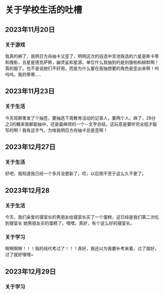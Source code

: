 # 关于学校生活的吐槽

## 2023年11月20日

### 关于游戏

我真的麻了，我明日方舟抽卡又歪了，明明这次的自选中坚池我选的六星是斯卡蒂和傀影，五星是德克萨斯，幽灵鲨和星源，单位什么我抽到的是刻俄柏和赫默啊！真的服了。也不是说她们不好用，而是为什么要在我抽想要的角色是歪出来啊！呜呜呜，我的蒂蒂.....

## 2023年11月23日

### 关于生活

今天班群里发了个抽签，要抽选下周教育活动的记录人，要两个人。麻了，28分之2的概率我都能抽中，还是最麻烦的一个--文字总结，这玩意是要听完全程才能写的啊！我有这手气，为啥我明日方舟抽卡总是歪啊！

## 2023年12月27日

### 关于生活

好吧，我知道我已经一个多月没更新了，哎，以后倒不至于这么久不更了。

## 2023年12月28

### 关于生活

今天，我们亲爱的寝室长的男朋友给寝室长买了一个蛋糕，这已经是我们第二次吃到寝室长
她男朋友买的蛋糕了。嘿嘿，真好，有个这么好的寝室长。

### 关于学习

啊啊啊啊！！！我的线代考过了！！！真好，我还以为我要补考来着，过了就好，过了就好嘿嘿~

## 2023年12月29日

### 关于学习

